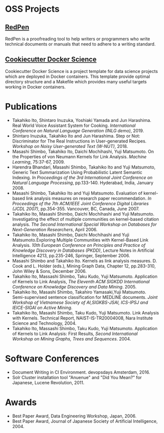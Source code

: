 # OSS Projects

## [RedPen](https://redpen.cc/)

RedPen is a proofreading tool to help writers or programmers who write technical documents or manuals that need to adhere to a writing standard.

## [Cookiecutter Docker Science](https://docker-science.github.io/)

Cookiecutter Docker Science is a project template for data science projects which are deployed in Docker containers. This template provide optimal directory structure and a Makefile which provides many useful targets working in Docker containers.

# Publications

* Takahiko Ito, Shintaro Inuzuka, Yoshiaki Yamada and Jun Harashima. Real World Voice Assistant System for Cooking. *International Conference on Natural Language Generation (INLG demo)*, 2019.
* Shintaro Inuzuka, Takahiko Ito and Jun Harashima. Step or Not: Discriminator for The Real Instructions in User-generated Recipes. *Workshop on Noisy User-generated Text (W-NUT)*, 2018.
* Masashi Shimbo, Takahiko Ito, Daichi Mochihashi, Yuji Matsumoto. On the Properties of von Neumann Kernels for Link Analysis. *Machine Learning*, 75:37-67, 2009.
* Harendra Bhandari, Masashi Shimbo, Takahiko Ito and Yuji Matsumoto, Generic Text Summarization Using Probabilistic Latent Semantic Indexing. *In Proceedings of the 3rd International Joint Conference on Natural Language Processing*, pp.133-140. Hyderabad, India, January 2008.
* Masashi Shimbo, Takahiko Ito and Yuji Matsumoto. Evaluation of kernel-based link analysis measures on research paper recommendation. *In Proceedings of the 7th ACM/IEEE Joint Conference Digital Libraries (JCDL 2007)*, pp.354-355. Vancouver, BC, Canada, June 2007.
* Takahiko Ito, Masashi Shimbo, Daichi Mochihashi and Yuji Matsumoto. Investigating the effect of multiple communities on kernel-based citation analysis. *The Second International Special Workshop on Databases for Next-Generation Researchers*, April 2006.
* Takahiko Ito, Masashi Shimbo, Daichi Mochihashi and Yuji Matsumoto.Exploring Multiple Communities with Kernel-Based Link Analysis. *10th European Conference on Principles and Practice of Knowledge Discovery in Databases (PKDD)*, Lecture Notes in Artificial Intelligence 4213, pp.235-246, Springer, September 2006.
* Masashi Shimbo and Takahiko Ito. Kernels as link analysis measures. D. Cook and L. Holder (eds.), Mining Graph Data, Chapter 12, pp.283-310, John Wiley & Sons, December 2006.
* Takahiko Ito, Massashi Shimbo, Taku Kudo, Yuji Matsumoto. Application of Kernels to Link Analysis, *The Eleventh ACM SIGKDD International Conference on Knowledge Discovery and Data Mining*. 2005.
* Takahiko Ito, Masashi Shimbo, Takahiro Yamasaki,Yuji Matsumoto. Semi-supervised sentence classification for MEDLINE documents. *Joint Workshop of Vietnamese Society of AI,SIGKBS-JSAI, ICS-IPSJ and IEICE-SIGAI on Active Mining*.
* Takahiko Ito, Masashi Shimbo, Taku Kudo, Yuji Matsumoto. Link Analysis with Kernels. Technical Report, NAIST-IS-TR20004008, Nara Institute Science and Technology, 2004.
* Takahiko Ito, Massashi Shimbo, Taku Kudo, Yuji Matsumoto. Application of Kernels to Link Analysis: First Results, *Second International Workshop on Mining Graphs, Trees and Sequences*. 2004.

# Software Conferences

* Document Writing in CI Environment. devopsdays Amsterdam, 2016.
* Solr Cluster installation tool "Anuenue" and "Did You Mean?" for Japanese, Lucene Revolution, 2011.

# Awards

* Best Paper Award, Data Engineering Workshop, Japan, 2006.
* Best Paper Award, Journal of Japanese Society of Artificial Intelligence, 2004.
